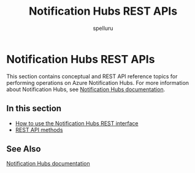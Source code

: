 ﻿---
title: "Notification Hubs REST APIs"
description: Use this API reference documentation to performing operations on Azure Notification Hubs.
ms.custom: ""
ms.date: 04/05/2019
ms.reviewer: ""
ms.service: "notification-hubs"
ms.suite: ""
ms.tgt_pltfrm: ""
ms.topic: "reference"
author: "spelluru"
ms.author: "spelluru"
manager: "timlt"

---

# Notification Hubs REST APIs
This section contains conceptual and REST API reference topics for performing operations on Azure Notification Hubs. For more information about Notification Hubs, see [Notification Hubs documentation](https://docs.microsoft.com/azure/notification-hubs/).

## In this section

- [How to use the Notification Hubs REST interface](use-notification-hubs-rest-interface.md)
- [REST API methods](rest-api-methods.md)

## See Also
[Notification Hubs documentation](https://docs.microsoft.com/azure/notification-hubs/)  


